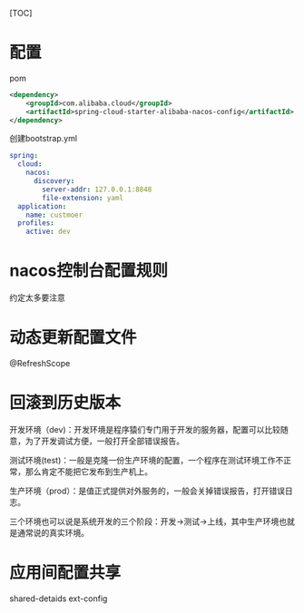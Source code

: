 [TOC]

# 配置
pom
```xml
<dependency>
    <groupId>com.alibaba.cloud</groupId>
    <artifactId>spring-cloud-starter-alibaba-nacos-config</artifactId>
</dependency>
```
创建bootstrap.yml
```yml
spring:
  cloud:
    nacos:
      discovery:
        server-addr: 127.0.0.1:8848
        file-extension: yaml
  application:
    name: custmoer
  profiles:
    active: dev
```

# nacos控制台配置规则
约定太多要注意

# 动态更新配置文件
@RefreshScope

# 回滚到历史版本


开发环境（dev)：开发环境是程序猿们专门用于开发的服务器，配置可以比较随意，为了开发调试方便，一般打开全部错误报告。

测试环境(test)：一般是克隆一份生产环境的配置，一个程序在测试环境工作不正常，那么肯定不能把它发布到生产机上。

生产环境（prod）：是值正式提供对外服务的，一般会关掉错误报告，打开错误日志。

三个环境也可以说是系统开发的三个阶段：开发->测试->上线，其中生产环境也就是通常说的真实环境。

# 应用间配置共享
shared-detaids
ext-config